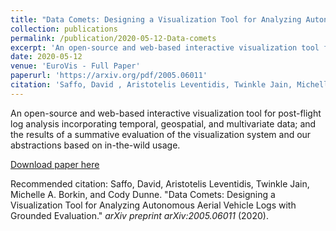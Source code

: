 ```yaml
---
title: "Data Comets: Designing a Visualization Tool for Analyzing Autonomous Aerial Vehicle Logs with Grounded Evaluation"
collection: publications
permalink: /publication/2020-05-12-Data-comets
excerpt: 'An open-source and web-based interactive visualization tool for post-flight log analysis incorporating temporal, geospatial, and multivariate data; and the results of a summative evaluation of the visualization system and our abstractions based on in-the-wild usage.'
date: 2020-05-12
venue: 'EuroVis - Full Paper'
paperurl: 'https://arxiv.org/pdf/2005.06011'
citation: 'Saffo, David , Aristotelis Leventidis, Twinkle Jain, Michelle A. Borkin, and Cody Dunne. &quot;Data Comets: Designing a Visualization Tool for Analyzing Autonomous Aerial Vehicle Logs with Grounded Evaluation.&quot; <i>arXiv preprint arXiv:2005.06011</i> (2020).'
---
```

 An open-source and web-based interactive visualization tool for post-flight log analysis incorporating temporal, geospatial, and multivariate data; and the results of a summative evaluation of the visualization system and our abstractions based on in-the-wild usage.

[Download paper here](https://arxiv.org/pdf/2005.06011.pdf)

Recommended citation: Saffo, David, Aristotelis Leventidis, Twinkle Jain, Michelle A. Borkin, and Cody Dunne. &quot;Data Comets: Designing a Visualization Tool for Analyzing Autonomous Aerial Vehicle Logs with Grounded Evaluation.&quot; <i>arXiv preprint arXiv:2005.06011</i> (2020).